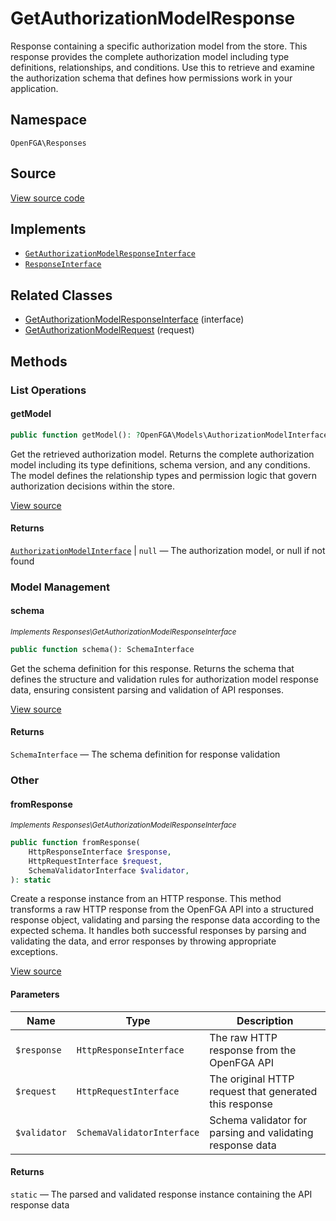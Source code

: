 # GetAuthorizationModelResponse

Response containing a specific authorization model from the store. This response provides the complete authorization model including type definitions, relationships, and conditions. Use this to retrieve and examine the authorization schema that defines how permissions work in your application.

## Namespace

`OpenFGA\Responses`

## Source

[View source code](https://github.com/evansims/openfga-php/blob/main/src/Responses/GetAuthorizationModelResponse.php)

## Implements

* [`GetAuthorizationModelResponseInterface`](GetAuthorizationModelResponseInterface.md)
* [`ResponseInterface`](ResponseInterface.md)

## Related Classes

* [GetAuthorizationModelResponseInterface](Responses/GetAuthorizationModelResponseInterface.md) (interface)
* [GetAuthorizationModelRequest](Requests/GetAuthorizationModelRequest.md) (request)

## Methods

### List Operations

#### getModel

```php
public function getModel(): ?OpenFGA\Models\AuthorizationModelInterface

```

Get the retrieved authorization model. Returns the complete authorization model including its type definitions, schema version, and any conditions. The model defines the relationship types and permission logic that govern authorization decisions within the store.

[View source](https://github.com/evansims/openfga-php/blob/main/src/Responses/GetAuthorizationModelResponse.php#L100)

#### Returns

[`AuthorizationModelInterface`](Models/AuthorizationModelInterface.md) &#124; `null` — The authorization model, or null if not found

### Model Management

#### schema

*<small>Implements Responses\GetAuthorizationModelResponseInterface</small>*

```php
public function schema(): SchemaInterface

```

Get the schema definition for this response. Returns the schema that defines the structure and validation rules for authorization model response data, ensuring consistent parsing and validation of API responses.

[View source](https://github.com/evansims/openfga-php/blob/main/src/Responses/GetAuthorizationModelResponseInterface.php#L33)

#### Returns

`SchemaInterface` — The schema definition for response validation

### Other

#### fromResponse

*<small>Implements Responses\GetAuthorizationModelResponseInterface</small>*

```php
public function fromResponse(
    HttpResponseInterface $response,
    HttpRequestInterface $request,
    SchemaValidatorInterface $validator,
): static

```

Create a response instance from an HTTP response. This method transforms a raw HTTP response from the OpenFGA API into a structured response object, validating and parsing the response data according to the expected schema. It handles both successful responses by parsing and validating the data, and error responses by throwing appropriate exceptions.

[View source](https://github.com/evansims/openfga-php/blob/main/src/Responses/ResponseInterface.php#L44)

#### Parameters

| Name         | Type                       | Description                                               |
| ------------ | -------------------------- | --------------------------------------------------------- |
| `$response`  | `HttpResponseInterface`    | The raw HTTP response from the OpenFGA API                |
| `$request`   | `HttpRequestInterface`     | The original HTTP request that generated this response    |
| `$validator` | `SchemaValidatorInterface` | Schema validator for parsing and validating response data |

#### Returns

`static` — The parsed and validated response instance containing the API response data
